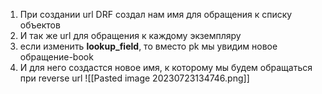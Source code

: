 1) При создании url DRF создал нам имя для обращения к списку объектов
2) И так же url для обращения к каждому экземпляру
3) если изменить __lookup_field__, то вместо pk мы увидим новое обращение-book
4) И для него создастся новое имя, к которому мы будем обращаться при reverse url
![[Pasted image 20230723134746.png]]